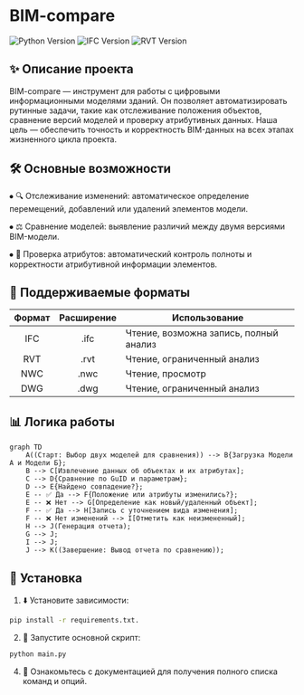 # BIM-compare

![Python Version](https://img.shields.io/badge/python-3.7-blue)
![IFC Version](https://img.shields.io/badge/IFC-2x3+-brown)
![RVT Version](https://img.shields.io/badge/Revit-2021+-darkblue)

## ✨ Описание проекта

BIM-compare — инструмент для работы с цифровыми информационными моделями зданий. Он позволяет автоматизировать рутинные задачи, такие как отслеживание положения объектов, сравнение версий моделей и проверку атрибутивных данных. Наша цель — обеспечить точность и корректность BIM-данных на всех этапах жизненного цикла проекта.

## 🛠️ Основные возможности

⦁	🔍 Отслеживание изменений: автоматическое определение перемещений, добавлений или удалений элементов модели.

⦁	⚖️ Сравнение моделей: выявление различий между двумя версиями BIM-модели.

⦁	📝 Проверка атрибутов: автоматический контроль полноты и корректности атрибутивной информации элементов.

## 📂 Поддерживаемые форматы

|Формат|Расширение|Использование|
|:---:|:---:|---|
|IFC|.ifc|Чтение, возможна запись, полный анализ|
|RVT|.rvt|Чтение, ограниченный анализ|
|NWC|.nwc|Чтение, просмотр|
|DWG|.dwg|Чтение, ограниченный анализ|

## 📊 Логика работы

```mermaid
graph TD
    A((Старт: Выбор двух моделей для сравнения)) --> B{Загрузка Модели А и Модели Б};
    B --> C[Извлечение данных об объектах и их атрибутах];
    C --> D{Сравнение по GuID и параметрам};
    D --> E{Найдено совпадение?};
    E -- ✅ Да --> F{Положение или атрибуты изменились?};
    E -- ❌ Нет --> G[Определение как новый/удаленный объект];
    F -- ✅ Да --> H[Запись с уточнением вида изменения];
    F -- ❌ Нет изменений --> I[Отметить как неизмененный];
    H --> J(Генерация отчета);
    G --> J;
    I --> J;
    J --> K((Завершение: Вывод отчета по сравнению));
```

## 🚀 Установка

1.	⬇️ Установите зависимости:

```bash
pip install -r requirements.txt.
```

2.	🚀 Запустите основной скрипт:

```bash
python main.py
```

4.	📖 Ознакомьтесь с документацией для получения полного списка команд и опций.
